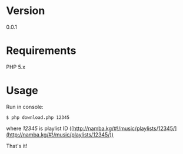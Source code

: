 # Version

0.0.1

# Requirements

PHP 5.x

# Usage

Run in console:

    $ php download.php 12345

where *12345* is playlist ID ([http://namba.kg/#!/music/playlists/12345/](http://namba.kg/#!/music/playlists/12345/))

That's it!